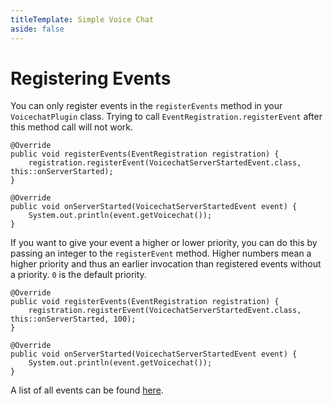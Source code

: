 ```yaml
---
titleTemplate: Simple Voice Chat
aside: false
---
```


# Registering Events

You can only register events in the `registerEvents` method in your `VoicechatPlugin` class.
Trying to call `EventRegistration.registerEvent` after this method call will not work.

```java{3}
@Override
public void registerEvents(EventRegistration registration) {
    registration.registerEvent(VoicechatServerStartedEvent.class, this::onServerStarted);
}

@Override
public void onServerStarted(VoicechatServerStartedEvent event) {
    System.out.println(event.getVoicechat());
}
```

If you want to give your event a higher or lower priority, you can do this by passing an integer to the `registerEvent` method.
Higher numbers mean a higher priority and thus an earlier invocation than registered events without a priority.
`0` is the default priority.

```java{3}
@Override
public void registerEvents(EventRegistration registration) {
    registration.registerEvent(VoicechatServerStartedEvent.class, this::onServerStarted, 100);
}

@Override
public void onServerStarted(VoicechatServerStartedEvent event) {
    System.out.println(event.getVoicechat());
}
```

A list of all events can be found [here](https://voicechat.modrepo.de/de/maxhenkel/voicechat/api/events/package-summary.html).